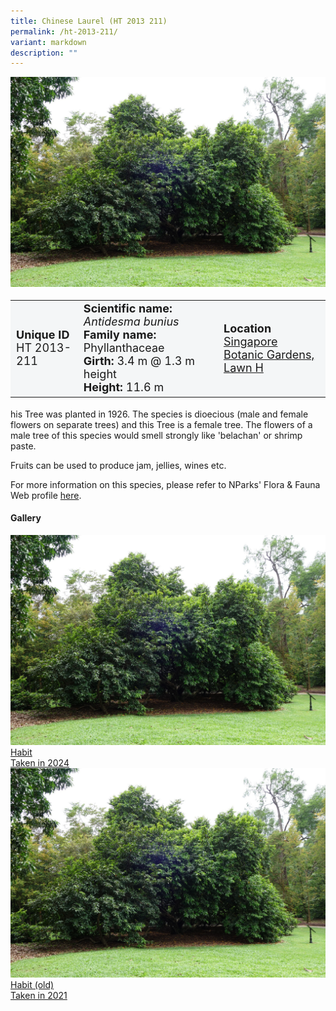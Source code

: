 ```yaml
---
title: Chinese Laurel (HT 2013 211)
permalink: /ht-2013-211/
variant: markdown
description: ""
---
```

<div class="isomer-image-wrapper">
<img src="/images/Heritage_trees_photos/antbun_ht2013-211_habit.jpg">
</div><table style="minWidth: 100px; font-size: 18px; background: #F4F6F7">
<tbody><tr>
<td rowspan="1" colspan="1">
<strong>Unique ID</strong>
<br>HT 2013-211
</td>
<td rowspan="1" colspan="1">
	<strong>Scientific name:</strong> <em>Antidesma bunius</em>
<br><strong>Family name: </strong>Phyllanthaceae
<br><strong>Girth: </strong>3.4 m @ 1.3 m height
<br><strong>Height: </strong>11.6 m
</td>
<td rowspan="1" colspan="1">
<strong>Location</strong><a href="https://www.onemap.gov.sg/?lat=1.3095499999957696&amp;lng=103.81561000000086">
 <br>Singapore Botanic Gardens,<br>Lawn H</a>
</td>
</tr>
</tbody>
</table>
<p>his Tree was planted in 1926. The species is dioecious (male and female flowers on separate trees) and this Tree is a female tree. The flowers of a male tree of this species would smell strongly like 'belachan' or shrimp paste.</p>
  
<p>Fruits can be used to produce jam, jellies, wines etc.</p>

<p>For more information on this species, please refer to NParks' Flora &amp; Fauna Web profile <a href="https://www.nparks.gov.sg/florafaunaweb/flora/2/7/2714">here</a>.</p>

<h4><b>Gallery</b></h4>
<div class="isomer-card-grid">
<a href="/images/Heritage_trees_photos/antbun_ht2013-211_habitold.jpg" class="isomer-card">
<div class="isomer-card-image">
<div class="isomer-image-wrapper"><img src="/images/Heritage_trees_photos/antbun_ht2013-211_habitold.jpg"></div></div>
<div class="isomer-card-body"><div class="isomer-card-title">Habit</div><div class="isomer-card-description">Taken in 2024</div></div></a>

<a href="/images/Heritage_trees_photos/antbun_ht2013-211_habitold.jpg" class="isomer-card">
<div class="isomer-card-image">
<div class="isomer-image-wrapper"><img src="/images/Heritage_trees_photos/antbun_ht2013-211_habitold.jpg"></div></div>
<div class="isomer-card-body"><div class="isomer-card-title">Habit (old)</div><div class="isomer-card-description">Taken in 2021</div></div></a></div>